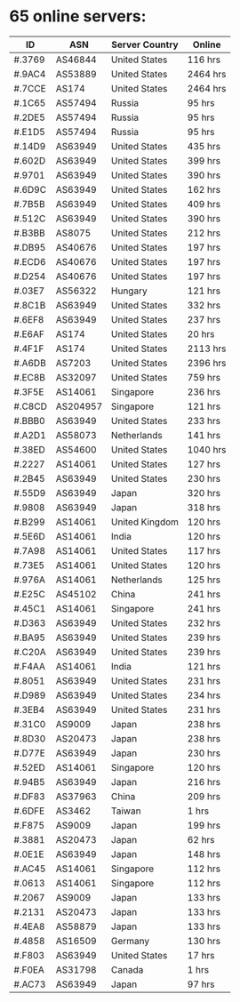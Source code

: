 # 65 online servers:

| ID | ASN | Server Country | Online |
| ------ | ------ | ------ | ------ |
| #.3769 | AS46844 | United States | 116 hrs |
| #.9AC4 | AS53889 | United States | 2464 hrs |
| #.7CCE | AS174 | United States | 2464 hrs |
| #.1C65 | AS57494 | Russia | 95 hrs |
| #.2DE5 | AS57494 | Russia | 95 hrs |
| #.E1D5 | AS57494 | Russia | 95 hrs |
| #.14D9 | AS63949 | United States | 435 hrs |
| #.602D | AS63949 | United States | 399 hrs |
| #.9701 | AS63949 | United States | 390 hrs |
| #.6D9C | AS63949 | United States | 162 hrs |
| #.7B5B | AS63949 | United States | 409 hrs |
| #.512C | AS63949 | United States | 390 hrs |
| #.B3BB | AS8075 | United States | 212 hrs |
| #.DB95 | AS40676 | United States | 197 hrs |
| #.ECD6 | AS40676 | United States | 197 hrs |
| #.D254 | AS40676 | United States | 197 hrs |
| #.03E7 | AS56322 | Hungary | 121 hrs |
| #.8C1B | AS63949 | United States | 332 hrs |
| #.6EF8 | AS63949 | United States | 237 hrs |
| #.E6AF | AS174 | United States | 20 hrs |
| #.4F1F | AS174 | United States | 2113 hrs |
| #.A6DB | AS7203 | United States | 2396 hrs |
| #.EC8B | AS32097 | United States | 759 hrs |
| #.3F5E | AS14061 | Singapore | 236 hrs |
| #.C8CD | AS204957 | Singapore | 121 hrs |
| #.BBB0 | AS63949 | United States | 233 hrs |
| #.A2D1 | AS58073 | Netherlands | 141 hrs |
| #.38ED | AS54600 | United States | 1040 hrs |
| #.2227 | AS14061 | United States | 127 hrs |
| #.2B45 | AS63949 | United States | 230 hrs |
| #.55D9 | AS63949 | Japan | 320 hrs |
| #.9808 | AS63949 | Japan | 318 hrs |
| #.B299 | AS14061 | United Kingdom | 120 hrs |
| #.5E6D | AS14061 | India | 120 hrs |
| #.7A98 | AS14061 | United States | 117 hrs |
| #.73E5 | AS14061 | United States | 120 hrs |
| #.976A | AS14061 | Netherlands | 125 hrs |
| #.E25C | AS45102 | China | 241 hrs |
| #.45C1 | AS14061 | Singapore | 241 hrs |
| #.D363 | AS63949 | United States | 232 hrs |
| #.BA95 | AS63949 | United States | 239 hrs |
| #.C20A | AS63949 | United States | 239 hrs |
| #.F4AA | AS14061 | India | 121 hrs |
| #.8051 | AS63949 | United States | 231 hrs |
| #.D989 | AS63949 | United States | 234 hrs |
| #.3EB4 | AS63949 | United States | 231 hrs |
| #.31C0 | AS9009 | Japan | 238 hrs |
| #.8D30 | AS20473 | Japan | 238 hrs |
| #.D77E | AS63949 | Japan | 230 hrs |
| #.52ED | AS14061 | Singapore | 120 hrs |
| #.94B5 | AS63949 | Japan | 216 hrs |
| #.DF83 | AS37963 | China | 209 hrs |
| #.6DFE | AS3462 | Taiwan | 1 hrs |
| #.F875 | AS9009 | Japan | 199 hrs |
| #.3881 | AS20473 | Japan | 62 hrs |
| #.0E1E | AS63949 | Japan | 148 hrs |
| #.AC45 | AS14061 | Singapore | 112 hrs |
| #.0613 | AS14061 | Singapore | 112 hrs |
| #.2067 | AS9009 | Japan | 133 hrs |
| #.2131 | AS20473 | Japan | 133 hrs |
| #.4EA8 | AS58879 | Japan | 133 hrs |
| #.4858 | AS16509 | Germany | 130 hrs |
| #.F803 | AS63949 | United States | 17 hrs |
| #.F0EA | AS31798 | Canada | 1 hrs |
| #.AC73 | AS63949 | Japan | 97 hrs |

